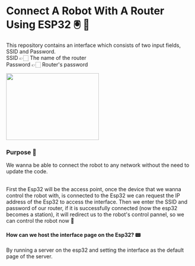 # Connect A Robot With A Router Using ESP32  🖲 📲

This repository contains an interface which consists of two input fields, SSID and Password.<br>
SSID 👉🏻 The name of the router <br>
Password 👉🏻 Router's password<br>

<img src="https://user-images.githubusercontent.com/53432438/129732161-09636660-326e-404b-b42e-127fc8c3694e.jpg" width="250" height="180" /> <br>

### Purpose 🎯
We wanna be able to connect the robot to any network without the need to update the code. 
<br><br>

First the Esp32 will be the access point, 
once the device that we wanna control the robot with, is connected to the Esp32 we can request the IP address of the Esp32 to access the interface.
Then we enter the SSID and password of our router, if it is successfully connected (now the esp32 becomes a station),
it will redirect us to the robot's control pannel, so we can control the robot now 🤖

#### How can we host the interface page on the Esp32? 📟
By running a server on the esp32 and setting the interface as the default page of the server.
